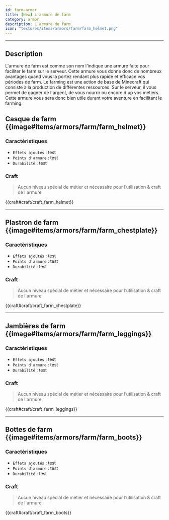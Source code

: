 ```yaml
---
id: farm-armor
title: [New] L'armure de farm
category: armor
description: L'armure de farm
icon: "textures/items/armors/farm/farm_helmet.png"
---
```

___

## Description 

L'armure de farm est comme son nom l'indique une armure faite pour faciliter le farm sur le serveur. Cette armure vous donne donc de nombreux avantages quand vous la portez rendant plus rapide et efficace vos périodes de farm. 
Le farming est une action de base de Minecraft qui consiste à la production de différentes ressources. 
Sur le serveur, il vous permet de gagner de l'argent, de vous nourrir ou encore d'up vos métiers. 
Cette armure vous sera donc bien utile durant votre aventure en facilitant le farming.

## Casque de farm {{image#items/armors/farm/farm_helmet}}

### Caractéristiques

- ``Effets ajoutés`` : test
- ``Points d'armure`` : test
- ``Durabilité`` : test

### Craft 

> Aucun niveau spécial de métier et nécessaire pour l’utilisation & craft de l'armure

{{craft#craft/craft_farm_helmet}} 

---

## Plastron de farm {{image#items/armors/farm/farm_chestplate}}

### Caractéristiques

- ``Effets ajoutés`` : test
- ``Points d'armure`` : test
- ``Durabilité`` : test

### Craft 

> Aucun niveau spécial de métier et nécessaire pour l’utilisation & craft de l'armure

{{craft#craft/craft_farm_chestplate}} 

---

## Jambières de farm {{image#items/armors/farm/farm_leggings}}

### Caractéristiques

- ``Effets ajoutés`` : test
- ``Points d'armure`` : test
- ``Durabilité`` : test

### Craft 

> Aucun niveau spécial de métier et nécessaire pour l’utilisation & craft de l'armure

{{craft#craft/craft_farm_leggings}} 

---

## Bottes de farm {{image#items/armors/farm/farm_boots}}

### Caractéristiques

- ``Effets ajoutés`` : test
- ``Points d'armure`` : test
- ``Durabilité`` : test

### Craft 

> Aucun niveau spécial de métier et nécessaire pour l’utilisation & craft de l'armure

{{craft#craft/craft_farm_boots}} 
